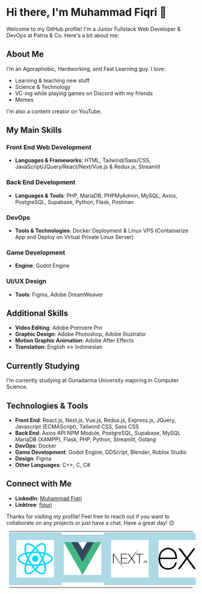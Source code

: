 # Hi there, I'm Muhammad Fiqri 👋

Welcome to my GitHub profile! I'm a Junior Fullstack Web Developer & DevOps at Patria & Co. Here's a bit about me:

## About Me

I'm an Agoraphobic, Hardworking, and Fast Learning guy. I love:
- Learning & teaching new stuff
- Science & Technology
- VC-ing while playing games on Discord with my friends
- Memes

I'm also a content creator on YouTube.

## My Main Skills

### Front End Web Development
- **Languages & Frameworks**: HTML, Tailwind/Sass/CSS, JavaScript/JQuery/React/Next/Vue.js & Redux.js, Streamlit

### Back End Development
- **Languages & Tools**: PHP, MariaDB, PHPMyAdmin, MySQL, Axios, PostgreSQL, Supabase, Python, Flask, Postman

### DevOps
- **Tools & Technologies**: Docker Deployment & Linux VPS (Containerize App and Deploy on Virtual Private Linux Server)

### Game Development
- **Engine**: Godot Engine

### UI/UX Design
- **Tools**: Figma, Adobe DreamWeaver

## Additional Skills
- **Video Editing**: Adobe Premiere Pro
- **Graphic Design**: Adobe Photoshop, Adobe Illustrator
- **Motion Graphic Animation**: Adobe After Effects
- **Translation**: English <-> Indonesian

## Currently Studying
I'm currently studying at Gunadarma University majoring in Computer Science.

## Technologies & Tools

- **Front End**: React.js, Next.js, Vue.js, Redux.js, Express.js, JQuery, Javascript (ECMAScript), Tailwind CSS, Sass CSS
- **Back End**: Axios API NPM Module, PostgreSQL, Supabase, MySQL MariaDB (XAMPP), Flask, PHP, Python, Streamlit, Golang
- **DevOps**: Docker
- **Game Development**: Godot Engine, GDScript, Blender, Roblox Studio
- **Design**: Figma
- **Other Languages**: C++, C, C#

## Connect with Me

- **LinkedIn**: [Muhammad Fiqri](https://www.linkedin.com/in/muhammad-fiqri-b18389182/)
- **Linktree**: [fiquri](https://linktr.ee/fiquri)

Thanks for visiting my profile! Feel free to reach out if you want to collaborate on any projects or just have a chat. Have a great day! 😊

<table style="border-radius: 10px">
  <tr>
    <td>
      <a href="https://github.com/Muhammad-Fiqri/Fallout-4-Radio">
        <img style="background: lightblue; padding: 20px; width: 100px;" src="React.png">
      </a>
    </td>
    <td>
      <a href="https://github.com/Muhammad-Fiqri/Learning-Vue--Calculator-App-">
        <img style="background: lightblue; padding: 20px; width: 100px;" src="Vue.png">
      </a>
    </td>
    <td>
      <a href="https://nextjs.org/">
        <img style="background: lightblue; padding: 20px; width: 100px;" src="nextjs.png">
      </a>
    </td>
    <td>
      <a href="https://expressjs.com/">
        <img style="background: lightblue; padding: 20px; width: 100px;" src="expressjs.png">
      </a>
    </td>
  </tr>
</table>

<!--https://dev.to/github/how-to-create-a-github-profile-readme-jha-->
